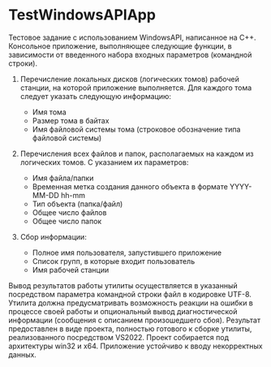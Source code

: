 # TestWindowsAPIApp
Тестовое задание с использованием WindowsAPI, написанное на C++. 
Консольное приложение, выполняющее следующие функции, в зависимости от введенного набора входных параметров (командной строки).

1. Перечисление локальных дисков (логических томов) рабочей станции, на которой приложение выполняется. Для каждого тома следует указать следующую информацию:
   * Имя тома
   * Размер тома в байтах
   * Имя файловой системы тома (строковое обозначение типа файловой системы)

2. Перечисления всех файлов и папок, располагаемых на каждом из логических томов. С указанием их параметров:
   * Имя файла/папки
   * Временная метка создания данного объекта в формате YYYY-MM-DD hh-mm
   * Тип объекта (папка/файл)
   * Общее число файлов
   * Общее число папок

3. Сбор информации:
   * Полное имя пользователя, запустившего приложение
   * Список групп, в которые входит пользователь
   * Имя рабочей станции

Вывод результатов работы утилиты осуществляется в указанный посредством параметра командной строки файл в кодировке UTF-8.
Утилита должна предусматривать возможность реакции на ошибки в процессе своей работы и опциональный вывод диагностической информации (сообщения с описанием произошедшего сбоя).
Результат предоставлен в виде проекта, полностью готового к сборке утилиты, реализованного посредством VS2022.
Проект собирается под архитектуры win32 и x64.
Приложение устойчиво к вводу некорректных данных.
